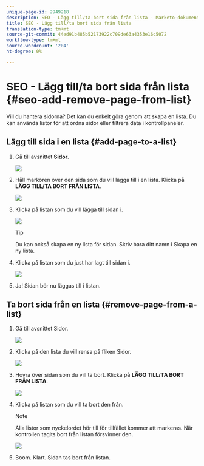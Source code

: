 ```yaml
---
unique-page-id: 2949218
description: SEO - Lägg till/ta bort sida från lista - Marketo-dokument - Produktdokumentation
title: SEO - Lägg till/ta bort sida från lista
translation-type: tm+mt
source-git-commit: 44ed91b485b52173922c709de63a4353e16c5072
workflow-type: tm+mt
source-wordcount: '204'
ht-degree: 0%

---
```



# SEO - Lägg till/ta bort sida från lista {#seo-add-remove-page-from-list}

Vill du hantera sidorna? Det kan du enkelt göra genom att skapa en lista. Du kan använda listor för att ordna sidor eller filtrera data i kontrollpaneler.

## Lägg till sida i en lista {#add-page-to-a-list}

1. Gå till avsnittet **Sidor**.

   ![](assets/image2014-9-18-13-3a2-3a49.png)

1. Håll markören över den sida som du vill lägga till i en lista. Klicka på **LÄGG TILL/TA BORT FRÅN LISTA**.

   ![](assets/image2014-9-18-13-3a2-3a53.png)

1. Klicka på listan som du vill lägga till sidan i.

   ![](assets/image2014-9-18-13-3a3-3a13.png)

   >[!TIP]
   >
   >Du kan också skapa en ny lista för sidan. Skriv bara ditt namn i Skapa en ny lista.

1. Klicka på listan som du just har lagt till sidan i.

   ![](assets/image2014-9-18-13-3a3-3a40.png)

1. Ja! Sidan bör nu läggas till i listan.

## Ta bort sida från en lista {#remove-page-from-a-list}

1. Gå till avsnittet Sidor.

   ![](assets/image2014-9-18-13-3a3-3a45.png)

1. Klicka på den lista du vill rensa på fliken Sidor.

   ![](assets/image2014-9-18-13-3a3-3a59.png)

1. Hovra över sidan som du vill ta bort. Klicka på **LÄGG TILL/TA BORT FRÅN LISTA**.

   ![](assets/image2014-9-18-13-3a4-3a3.png)

1. Klicka på listan som du vill ta bort den från.

   >[!NOTE]
   >
   >Alla listor som nyckelordet hör till för tillfället kommer att markeras. När kontrollen tagits bort från listan försvinner den.

   ![](assets/image2014-9-18-13-3a5-3a40.png)

1. Boom. Klart. Sidan tas bort från listan.

